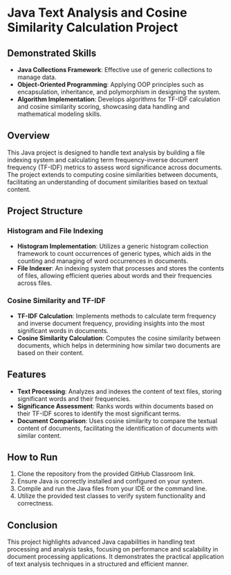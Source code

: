 # Java Text Analysis and Cosine Similarity Calculation Project

## Demonstrated Skills
- **Java Collections Framework**: Effective use of generic collections to manage data.
- **Object-Oriented Programming**: Applying OOP principles such as encapsulation, inheritance, and polymorphism in designing the system.
- **Algorithm Implementation**: Develops algorithms for TF-IDF calculation and cosine similarity scoring, showcasing data handling and mathematical modeling skills.

## Overview
This Java project is designed to handle text analysis by building a file indexing system and calculating term frequency-inverse document frequency (TF-IDF) metrics to assess word significance across documents. The project extends to computing cosine similarities between documents, facilitating an understanding of document similarities based on textual content.

## Project Structure

### Histogram and File Indexing
- **Histogram Implementation**: Utilizes a generic histogram collection framework to count occurrences of generic types, which aids in the counting and managing of word occurrences in documents.
- **File Indexer**: An indexing system that processes and stores the contents of files, allowing efficient queries about words and their frequencies across files.

### Cosine Similarity and TF-IDF
- **TF-IDF Calculation**: Implements methods to calculate term frequency and inverse document frequency, providing insights into the most significant words in documents.
- **Cosine Similarity Calculation**: Computes the cosine similarity between documents, which helps in determining how similar two documents are based on their content.

## Features
- **Text Processing**: Analyzes and indexes the content of text files, storing significant words and their frequencies.
- **Significance Assessment**: Ranks words within documents based on their TF-IDF scores to identify the most significant terms.
- **Document Comparison**: Uses cosine similarity to compare the textual content of documents, facilitating the identification of documents with similar content.

## How to Run
1. Clone the repository from the provided GitHub Classroom link.
2. Ensure Java is correctly installed and configured on your system.
3. Compile and run the Java files from your IDE or the command line.
4. Utilize the provided test classes to verify system functionality and correctness.

## Conclusion
This project highlights advanced Java capabilities in handling text processing and analysis tasks, focusing on performance and scalability in document processing applications. It demonstrates the practical application of text analysis techniques in a structured and efficient manner.

